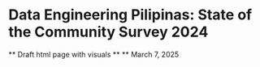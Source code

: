 # Data Engineering Pilipinas: State of the Community Survey 2024
** Draft html page with visuals **
** March 7, 2025
